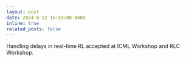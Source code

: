 ```yaml
---
layout: post
date: 2024-6-12 15:59:00-0400
inline: true
related_posts: false
---
```


Handling delays in real-time RL accepted at ICML Workshop and RLC Workshop.